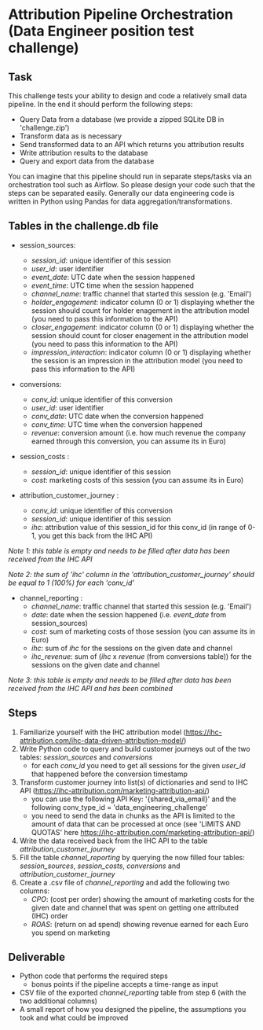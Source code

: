 # Attribution Pipeline Orchestration (Data Engineer position test challenge) 

## Task

This challenge tests your ability to design and code a relatively small data pipeline. 
In the end it should perform the following steps:
- Query Data from a database (we provide a zipped SQLite DB in 'challenge.zip')
- Transform data as is necessary
- Send transformed data to an API which returns you attribution results
- Write attribution results to the database
- Query and export data from the database

You can imagine that this pipeline should run in separate steps/tasks via an orchestration tool such as Airflow. So please design your code such that the steps can be separated easily. Generally our data engineering code is written in Python using Pandas for data aggregation/transformations. 

## Tables in the challenge.db file

* session_sources:
    * *session_id*: unique identifier of this session
    * *user_id*: user identifier
    * *event_date*: UTC date when the session happened
    * *event_time*: UTC time when the session happened
    * *channel_name*: traffic channel that started this session (e.g. 'Email')
    * *holder_engagement*: indicator column (0 or 1) displaying whether the session should count for holder enagement in the attribution model (you need to pass this information to the API)
    * *closer_engagement*: indicator column (0 or 1) displaying whether the session should count for closer enagement in the attribution model (you need to pass this information to the API)
    * *impression_interaction*: indicator column (0 or 1) displaying whether the session is an impression in the attribution model (you need to pass this information to the API)

* conversions:
    * *conv_id*: unique identifier of this conversion
    * *user_id*: user identifier
    * *conv_date*: UTC date when the conversion happened
    * *conv_time*: UTC time when the conversion happened
    * *revenue*: conversion amount (i.e. how much revenue the company earned through this conversion, you can assume its in Euro)

* session_costs :
    * *session_id*: unique identifier of this session
    * *cost*: marketing costs of this session (you can assume its in Euro)

* attribution_customer_journey :
    * *conv_id*: unique identifier of this conversion
    * *session_id*: unique identifier of this session
    * *ihc*: attribution value of this session_id for this conv_id (in range of 0-1, you get this back from the IHC API)

*Note 1: this table is empty and needs to be filled after data has been received from the IHC API*

*Note 2: the sum of 'ihc' column in the 'attribution_customer_journey' should be equal to 1 (100%) for each 'conv_id'*


* channel_reporting :
    * *channel_name*: traffic channel that started this session (e.g. 'Email')
    * *date*: date when the session happened (i.e. *event_date* from session_sources)
    * *cost*: sum of marketing costs of those session (you can assume its in Euro)
    * *ihc*: sum of *ihc* for the sessions on the given date and channel
    * *ihc_revenue*: sum of (*ihc* x *revenue* (from conversions table)) for the sessions on the given date and channel

*Note 3: this table is empty and needs to be filled after data has been received from the IHC API and has been combined*

## Steps
1. Familiarize yourself with the IHC attribution model (https://ihc-attribution.com/ihc-data-driven-attribution-model/)
2. Write Python code to query and build customer journeys out of the two tables: *session_sources* and *conversions*
    - for each *conv_id* you need to get all sessions for the given *user_id* that happened before the conversion timestamp
3. Transform customer journey into list(s) of dictionaries and send to IHC API (https://ihc-attribution.com/marketing-attribution-api/)
    - you can use the following API Key: '{shared_via_email}' and the following conv_type_id = 'data_engineering_challenge'
    - you need to send the data in chunks as the API is limited to the amount of data that can be processed at once (see 'LIMITS AND QUOTAS' here https://ihc-attribution.com/marketing-attribution-api/)
4. Write the data received back from the IHC API to the table *attribution_customer_journey*
5. Fill the table *channel_reporting* by querying the now filled four tables: *session_sources*, *session_costs*, *conversions* and *attribution_customer_journey*
6. Create a .csv file of *channel_reporting* and add the following two columns:
    * *CPO*: (cost per order) showing the amount of marketing costs for the given date and channel that was spent on getting one attributed (IHC) order
    * *ROAS*: (return on ad spend) showing revenue earned for each Euro you spend on marketing


## Deliverable

- Python code that performs the required steps
    - bonus points if the pipeline accepts a time-range as input
- CSV file of the exported *channel_reporting* table from step 6 (with the two additional columns)
- A small report of how you designed the pipeline, the assumptions you took and what could be improved
